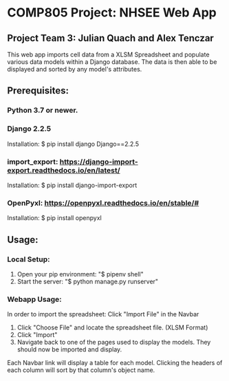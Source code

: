 # COMP805 Project: NHSEE Web App
## Project Team 3: Julian Quach and Alex Tenczar
This web app imports cell data from a XLSM Spreadsheet and
populate various data models within a Django database. The data is then able to be displayed and sorted by any model's attributes.

## Prerequisites:
### Python 3.7 or newer.
### Django 2.2.5
Installation:
$ pip install django Django==2.2.5

### import_export: https://django-import-export.readthedocs.io/en/latest/
Installation:
$ pip install django-import-export

### OpenPyxl: https://openpyxl.readthedocs.io/en/stable/#
Installation:
$ pip install openpyxl

## Usage:
### Local Setup:
1. Open your pip environment: "$ pipenv shell"
2. Start the server: "$ python manage.py runserver"

### Webapp Usage:
In order to import the spreadsheet: Click "Import File" in the Navbar
1. Click "Choose File" and locate the spreadsheet file. (XLSM Format)
2. Click "Import"
3. Navigate back to one of the pages used to display the models. They should now be imported and display.

Each Navbar link will display a table for each model.
Clicking the headers of each column will sort by that column's object name.